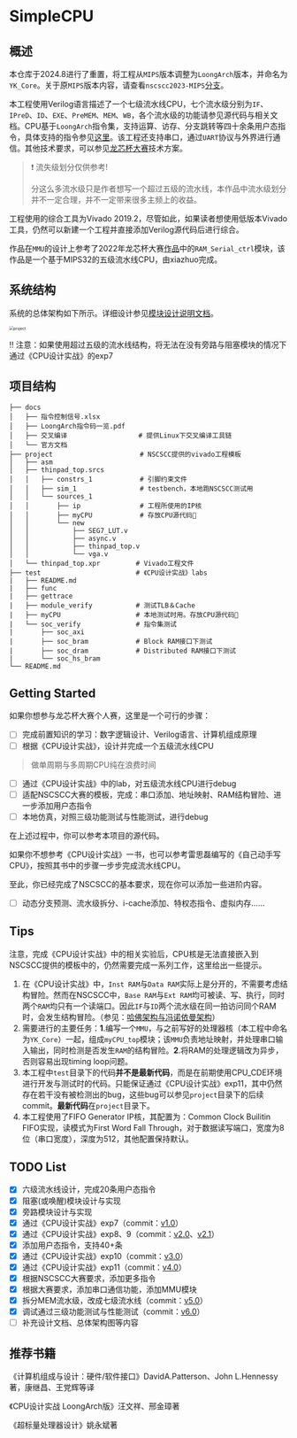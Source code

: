 # SimpleCPU

## 概述

本仓库于2024.8进行了重置，将工程从`MIPS`版本调整为`LoongArch`版本，并命名为`YK_Core`。关于原`MIPS`版本内容，请查看`nscscc2023-MIPS`[分支](https://github.com/ykykzq/SimpleCPU/tree/nscscc2023-MIPS)。

本工程使用Verilog语言描述了一个七级流水线CPU，七个流水级分别为`IF`、`IPreD`、`ID`、`EXE`、`PreMEM`、`MEM`、`WB`，各个流水级的功能请参见源代码与相关文档。CPU基于`LoongArch`指令集，支持运算、访存、分支跳转等四十余条用户态指令，具体支持的指令参见[这里](./docs/指令控制信号.xlsx)。该工程还支持串口，通过`UART`协议与外界进行通信。其他技术要求，可以参见[龙芯杯大赛](http://www.nscscc.com)技术方案。

> :heavy_exclamation_mark: 流失级划分仅供参考!
>
> 分这么多流水级只是作者想写一个超过五级的流水线，本作品中流水级划分并不一定合理，并不一定带来很多主频上的收益。

工程使用的综合工具为Vivado 2019.2，尽管如此，如果读者想使用低版本Vivado工具，仍然可以新建一个工程并直接添加Verilog源代码后进行综合。

作品在`MMU`的设计上参考了2022年龙芯杯大赛[作品](https://github.com/xiazhuo/nscc2022_personal)中的`RAM_Serial_ctrl`模块，该作品是一个基于MIPS32的五级流水线CPU，由xiazhuo完成。

## 系统结构

系统的总体架构如下所示。详细设计参见[模块设计说明文档](./docs/各模块设计文档.md)。

<img src="./images/overview.png" alt="project" style="zoom:48%;" />

:bangbang: 注意：如果使用超过五级的流水线结构，将无法在没有旁路与阻塞模块的情况下通过《CPU设计实战》的exp7

## 项目结构

```
├── docs
│   ├── 指令控制信号.xlsx
│   ├── LoongArch指令码一览.pdf
│   ├── 交叉编译                  # 提供Linux下交叉编译工具链
│   └── 官方文档
├── project                      # NSCSCC提供的vivado工程模板
│   ├── asm
│   ├── thinpad_top.srcs
│   │   ├── constrs_1            # 引脚约束文件
│   │   ├── sim_1                # testbench，本地跑NSCSCC测试用
│   │   └── sources_1
│   │       ├── ip               # 工程所使用的IP核
│   │       ├── myCPU            # 存放CPU源代码🍎
│   │       └── new
│   │           ├── SEG7_LUT.v
│   │           ├── async.v
│   │           ├── thinpad_top.v
│   │           └── vga.v
│   └── thinpad_top.xpr         # Vivado工程文件
├── test                        # 《CPU设计实战》labs
|   ├── README.md
|   ├── func
|   ├── gettrace
|   ├── module_verify           # 测试TLB＆Cache
|   ├── myCPU                   # 本地测试时用。存放CPU源代码🍎
|   └── soc_verify              # 指令集测试
|       ├── soc_axi
|       ├── soc_bram            # Block RAM接口下测试
|       ├── soc_dram            # Distributed RAM接口下测试
|       └── soc_hs_bram
└── README.md

```

## Getting Started

如果你想参与龙芯杯大赛个人赛，这里是一个可行的步骤：

- [ ] 完成前置知识的学习：数字逻辑设计、Verilog语言、计算机组成原理
- [ ] 根据《CPU设计实战》，设计并完成一个五级流水线CPU

> 做单周期与多周期CPU纯在浪费时间

- [ ] 通过《CPU设计实战》中的lab，对五级流水线CPU进行debug
- [ ] 适配NSCSCC大赛的模板，完成：串口添加、地址映射、RAM结构冒险、进一步添加用户态指令
- [ ] 本地仿真，对照三级功能测试与性能测试，进行debug

在上述过程中，你可以参考本项目的源代码。

如果你不想参考《CPU设计实战》一书，也可以参考雷思磊编写的《自己动手写CPU》，按照其书中的步骤一步步完成流水线CPU。

至此，你已经完成了NSCSCC的基本要求，现在你可以添加一些进阶内容。

- [ ] 动态分支预测、流水级拆分、i-cache添加、特权态指令、虚拟内存......

## Tips

注意，完成《CPU设计实战》中的相关实验后，CPU核是无法直接嵌入到NSCSCC提供的模板中的，仍然需要完成一系列工作，这里给出一些提示。

1. 在《CPU设计实战》中，`Inst RAM`与`Data RAM`实际上是分开的，不需要考虑结构冒险。然而在NSCSCC中，`Base RAM`与`Ext RAM`均可被读、写、执行，同时两个`RAM`均只有一个读端口。因此`IF`与`ID`两个流水级在同一拍访问同个RAM时，会发生结构冒险。（参见：[哈佛架构与冯诺依曼架构](https://blog.csdn.net/zhuimeng_ruili/article/details/103485093)）
2. 需要进行的主要任务：**1**.编写一个`MMU`，与之前写好的处理器核（本工程中命名为`YK_Core`）一起，组成`myCPU_top`模块；该`MMU`负责地址映射，并处理串口输入输出，同时检测是否发生`RAM`的结构冒险。**2**.将RAM的处理逻辑改为异步，否则容易出现timing loop问题。
3. 本工程中`test`目录下的代码**并不是最新代码**，而是在前期使用CPU_CDE环境进行开发与测试时的代码。只能保证通过《CPU设计实战》exp11，其中仍然存在若干没有被检测出的bug，这些bug可以参见`project`目录下的后续commit。**最新代码**在`project`目录下。
4. 本工程使用了FIFO Generator IP核，其配置为：Common Clock Builitin FIFO实现，读模式为First Word Fall Through，对于数据读写端口，宽度为8位（串口宽度），深度为512，其他配置保持默认。

## TODO List

- [x] 六级流水线设计，完成20条用户态指令
- [x] 阻塞(或唤醒)模块设计与实现
- [x] 旁路模块设计与实现
- [x] 通过《CPU设计实战》exp7（commit：[v1.0](https://github.com/ykykzq/SimpleCPU/commit/6f57858aa503a204427d251ed48f78b21216acb6)）
- [x] 通过《CPU设计实战》exp8、9（commit：[v2.0](https://github.com/ykykzq/SimpleCPU/commit/6e12934ad4ada67a1a4f0eae59e8954e9a2666b5)、[v2.1](https://github.com/ykykzq/SimpleCPU/commit/d00fffc3704908f9dc4b94863b6e44d64e6c84ea)）
- [x] 添加用户态指令，支持40+条
- [x] 通过《CPU设计实战》exp10（commit：[v3.0](https://github.com/ykykzq/SimpleCPU/commit/69767304f6b3c4f273a12e56c64c6ca434f232fe)）
- [x] 通过《CPU设计实战》exp11（commit：[v4.0](https://github.com/ykykzq/SimpleCPU/commit/79788504854dc162ad1f232458a28d9f5c64e550)）
- [x] 根据NSCSCC大赛要求，添加更多指令
- [x] 根据大赛要求，添加串口通信功能，添加MMU模块
- [x] 拆分MEM流水级，改成七级流水线（commit：[v5.0](https://github.com/ykykzq/SimpleCPU/commit/8827e840047636707783b38004ab3535a086322e)）
- [x] 调试通过三级功能测试与性能测试（commit：[v6.0](https://github.com/ykykzq/SimpleCPU/commit/9279d0921617b95811b0fab053dd8caafe28aa33)）
- [ ] 补充设计文档、总体架构图等内容

## 推荐书籍

《计算机组成与设计：硬件/软件接口》DavidA.Patterson、John L.Hennessy著，康继昌、王党辉等译

《CPU设计实战 LoongArch版》汪文祥、邢金璋著

《超标量处理器设计》姚永斌著
